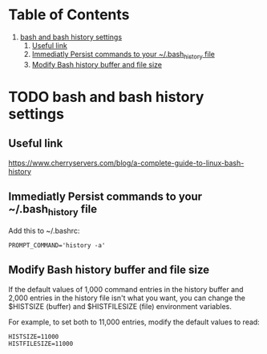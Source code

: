 
# Table of Contents

1.  [bash and bash history settings](#orgc889db3)
    1.  [Useful link](#orgd5a91a4)
    2.  [Immediatly Persist commands to your ~/.bash<sub>history</sub> file](#orga6347c8)
    3.  [Modify Bash history buffer and file size](#orgc813dff)



<a id="orgc889db3"></a>

# TODO bash and bash history settings


<a id="orgd5a91a4"></a>

## Useful link

<https://www.cherryservers.com/blog/a-complete-guide-to-linux-bash-history>


<a id="orga6347c8"></a>

## Immediatly Persist commands to your ~/.bash<sub>history</sub> file

Add this to ~/.bashrc:

    PROMPT_COMMAND='history -a'


<a id="orgc813dff"></a>

## Modify Bash history buffer and file size

If the default values of 1,000 command entries in the history buffer and 2,000 entries in the history file isn't what you want, you can change the $HISTSIZE (buffer) and $HISTFILESIZE (file) environment variables.

For example, to set both to 11,000 entries, modify the default values to read:

    HISTSIZE=11000
    HISTFILESIZE=11000

